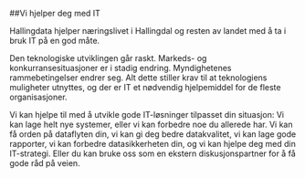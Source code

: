 ##Vi hjelper deg med IT

Hallingdata hjelper næringslivet i Hallingdal og resten av landet med å ta i bruk IT på en god måte.

Den teknologiske utviklingen går raskt. Markeds- og konkurransesituasjoner er i stadig endring. Myndighetenes rammebetingelser endrer seg. Alt dette stiller krav til at teknologiens muligheter utnyttes, og der er IT et nødvendig hjelpemiddel for de fleste organisasjoner.

Vi kan hjelpe til med å utvikle gode IT-løsninger tilpasset din situasjon: Vi kan lage helt nye systemer, eller vi kan forbedre noe du allerede har. Vi kan få orden på dataflyten din, vi kan gi deg bedre datakvalitet, vi kan lage gode rapporter, vi kan forbedre datasikkerheten din, og vi kan hjelpe deg med din IT-strategi. Eller du kan bruke oss som en ekstern diskusjonspartner for å få gode råd på veien.
